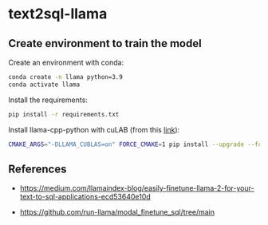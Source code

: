 # text2sql-llama

## Create environment to train the model

Create an environment with conda:

```bash
conda create -n llama python=3.9
conda activate llama
```

Install the requirements:

```bash
pip install -r requirements.txt
```

Install llama-cpp-python with cuLAB (from this [link](https://python.langchain.com/docs/integrations/llms/llamacpp)):

```bash
CMAKE_ARGS="-DLLAMA_CUBLAS=on" FORCE_CMAKE=1 pip install --upgrade --force-reinstall llama-cpp-python --no-cache-dir
```

## References

-   https://medium.com/llamaindex-blog/easily-finetune-llama-2-for-your-text-to-sql-applications-ecd53640e10d

-   https://github.com/run-llama/modal_finetune_sql/tree/main
